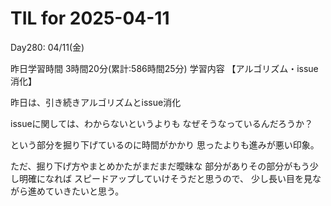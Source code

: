 # TIL for 2025-04-11
Day280: 04/11(金)

昨日学習時間 3時間20分(累計:586時間25分)
学習内容 【アルゴリズム・issue消化】

昨日は、引き続きアルゴリズムとissue消化

issueに関しては、わからないというよりも
なぜそうなっているんだろうか？

という部分を掘り下げているのに時間がかかり
思ったよりも進みが悪い印象。

ただ、掘り下げ方やまとめかたがまだまだ曖昧な
部分がありその部分がもう少し明確になれば
スピードアップしていけそうだと思うので、
少し長い目を見ながら進めていきたいと思う。